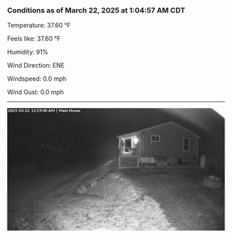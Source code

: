 ### Conditions as of March 22, 2025 at 1:04:57 AM CDT 

Temperature: 37.60 &deg;F

Feels like: 37.60 &deg;F

Humidity: 91%

Wind Direction: ENE

Windspeed: 0.0 mph

Wind Gust: 0.0 mph

---

<img src="./images/latest.jpeg"/>

